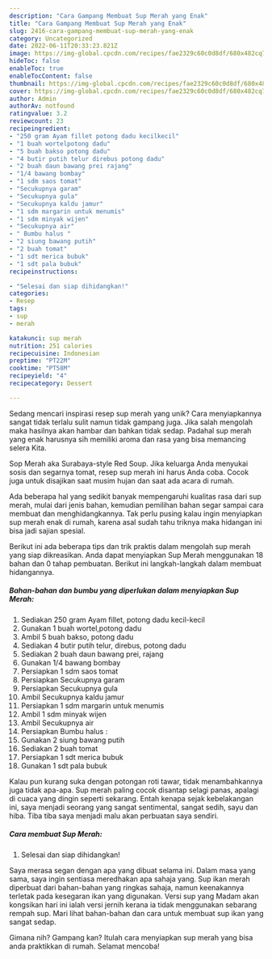 ```yaml
---
description: "Cara Gampang Membuat Sup Merah yang Enak"
title: "Cara Gampang Membuat Sup Merah yang Enak"
slug: 2416-cara-gampang-membuat-sup-merah-yang-enak
category: Uncategorized
date: 2022-06-11T20:33:23.821Z
image: https://img-global.cpcdn.com/recipes/fae2329c60c0d8df/680x482cq70/sup-merah-foto-resep-utama.jpg
hideToc: false
enableToc: true
enableTocContent: false
thumbnail: https://img-global.cpcdn.com/recipes/fae2329c60c0d8df/680x482cq70/sup-merah-foto-resep-utama.jpg
cover: https://img-global.cpcdn.com/recipes/fae2329c60c0d8df/680x482cq70/sup-merah-foto-resep-utama.jpg
author: Admin
authorAv: notfound
ratingvalue: 3.2
reviewcount: 23
recipeingredient:
- "250 gram Ayam fillet potong dadu kecilkecil"
- "1 buah wortelpotong dadu"
- "5 buah bakso potong dadu"
- "4 butir putih telur direbus potong dadu"
- "2 buah daun bawang prei rajang"
- "1/4 bawang bombay"
- "1 sdm saos tomat"
- "Secukupnya garam"
- "Secukupnya gula"
- "Secukupnya kaldu jamur"
- "1 sdm margarin untuk menumis"
- "1 sdm minyak wijen"
- "Secukupnya air"
- " Bumbu halus "
- "2 siung bawang putih"
- "2 buah tomat"
- "1 sdt merica bubuk"
- "1 sdt pala bubuk"
recipeinstructions:

- "Selesai dan siap dihidangkan!"
categories:
- Resep
tags:
- sup
- merah

katakunci: sup merah 
nutrition: 251 calories
recipecuisine: Indonesian
preptime: "PT22M"
cooktime: "PT58M"
recipeyield: "4"
recipecategory: Dessert

---
```





Sedang mencari inspirasi resep sup merah yang unik? Cara menyiapkannya sangat tidak terlalu sulit namun tidak gampang juga. Jika salah mengolah maka hasilnya akan hambar dan bahkan tidak sedap. Padahal sup merah yang enak harusnya sih memiliki aroma dan rasa yang bisa memancing selera Kita.





Sop Merah aka Surabaya-style Red Soup. Jika keluarga Anda menyukai sosis dan segarnya tomat, resep sup merah ini harus Anda coba. Cocok juga untuk disajikan saat musim hujan dan saat ada acara di rumah.

Ada beberapa hal yang sedikit banyak mempengaruhi kualitas rasa dari sup merah, mulai dari jenis bahan, kemudian pemilihan bahan segar sampai cara membuat dan menghidangkannya. Tak perlu pusing kalau ingin menyiapkan sup merah enak di rumah, karena asal sudah tahu triknya maka hidangan ini bisa jadi sajian spesial.






Berikut ini ada beberapa tips dan trik praktis dalam mengolah sup merah yang siap dikreasikan. Anda dapat menyiapkan Sup Merah menggunakan 18 bahan dan 0 tahap pembuatan. Berikut ini langkah-langkah dalam membuat hidangannya.

<!--inarticleads1-->

##### Bahan-bahan dan bumbu yang diperlukan dalam menyiapkan Sup Merah:

1. Sediakan 250 gram Ayam fillet, potong dadu kecil-kecil
1. Gunakan 1 buah wortel,potong dadu
1. Ambil 5 buah bakso, potong dadu
1. Sediakan 4 butir putih telur, direbus, potong dadu
1. Sediakan 2 buah daun bawang prei, rajang
1. Gunakan 1/4 bawang bombay
1. Persiapkan 1 sdm saos tomat
1. Persiapkan Secukupnya garam
1. Persiapkan Secukupnya gula
1. Ambil Secukupnya kaldu jamur
1. Persiapkan 1 sdm margarin untuk menumis
1. Ambil 1 sdm minyak wijen
1. Ambil Secukupnya air
1. Persiapkan  Bumbu halus :
1. Gunakan 2 siung bawang putih
1. Sediakan 2 buah tomat
1. Persiapkan 1 sdt merica bubuk
1. Gunakan 1 sdt pala bubuk


Kalau pun kurang suka dengan potongan roti tawar, tidak menambahkannya juga tidak apa-apa. Sup merah paling cocok disantap selagi panas, apalagi di cuaca yang dingin seperti sekarang. Entah kenapa sejak kebelakangan ini, saya menjadi seorang yang sangat sentimental, sangat sedih, sayu dan hiba. Tiba tiba saya menjadi malu akan perbuatan saya sendiri. 

<!--inarticleads2-->

##### Cara membuat Sup Merah:


1. Selesai dan siap dihidangkan!

Saya merasa segan dengan apa yang dibuat selama ini. Dalam masa yang sama, saya ingin sentiasa meredhakan apa sahaja yang. Sup ikan merah diperbuat dari bahan-bahan yang ringkas sahaja, namun keenakannya terletak pada kesegaran ikan yang digunakan. Versi sup yang Madam akan kongsikan hari ini ialah versi jernih kerana ia tidak menggunakan sebarang rempah sup. Mari lihat bahan-bahan dan cara untuk membuat sup ikan yang sangat sedap. 

Gimana nih? Gampang kan? Itulah cara menyiapkan sup merah yang bisa anda praktikkan di rumah. Selamat mencoba!
